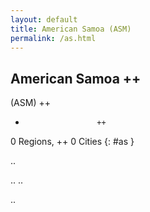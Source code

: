 ```yaml
---
layout: default
title: American Samoa (ASM)
permalink: /as.html
---
```



## American Samoa   ++
(ASM)  ++
-                     ++
0 Regions, ++
0 Cities
{: #as }

.. 




.. 
.. 



.. 
 
